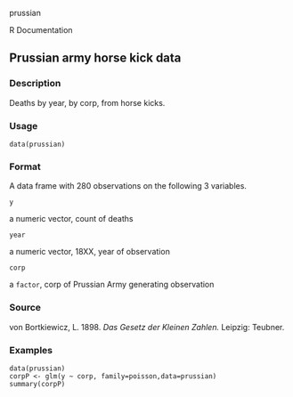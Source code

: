 prussian

R Documentation

## Prussian army horse kick data

### Description

Deaths by year, by corp, from horse kicks.

### Usage

    data(prussian)

### Format

A data frame with 280 observations on the following 3 variables.

`y`

a numeric vector, count of deaths

`year`

a numeric vector, 18XX, year of observation

`corp`

a `factor`, corp of Prussian Army generating observation

### Source

von Bortkiewicz, L. 1898. _Das Gesetz der Kleinen Zahlen._ Leipzig: Teubner.

### Examples

    
    data(prussian)
    corpP <- glm(y ~ corp, family=poisson,data=prussian)
    summary(corpP)

